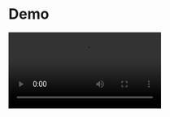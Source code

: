 # Demo

![demo](https://user-images.githubusercontent.com/46211134/122716293-b2f8cd80-d287-11eb-9725-7ad3c5c18063.mp4)

